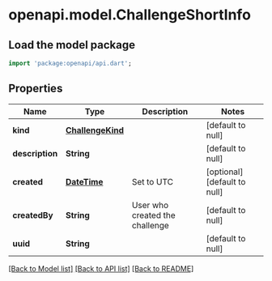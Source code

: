 # openapi.model.ChallengeShortInfo

## Load the model package
```dart
import 'package:openapi/api.dart';
```

## Properties
Name | Type | Description | Notes
------------ | ------------- | ------------- | -------------
**kind** | [**ChallengeKind**](ChallengeKind.md) |  | [default to null]
**description** | **String** |  | [default to null]
**created** | [**DateTime**](DateTime.md) | Set to UTC | [optional] [default to null]
**createdBy** | **String** | User who created the challenge | [default to null]
**uuid** | **String** |  | [default to null]

[[Back to Model list]](../README.md#documentation-for-models) [[Back to API list]](../README.md#documentation-for-api-endpoints) [[Back to README]](../README.md)


